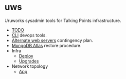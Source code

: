 # uws

Uruworks sysadmin tools for Talking Points infrastructure.

* [TODO](./docs/todo.md)
* [CLI](./docs/devops.md) devops tools.
* [Alternate web servers](./docs/heroku.md) contingency plan.
* [MongoDB Atlas](./docs/atlas.md) restore procedure.
* Infra
	* [Deploy](./docs/deploy.md)
	* [Upgrades](./docs/infra/upgrades.md)
* Network topology
	* [App](./docs/topology/app.png)
